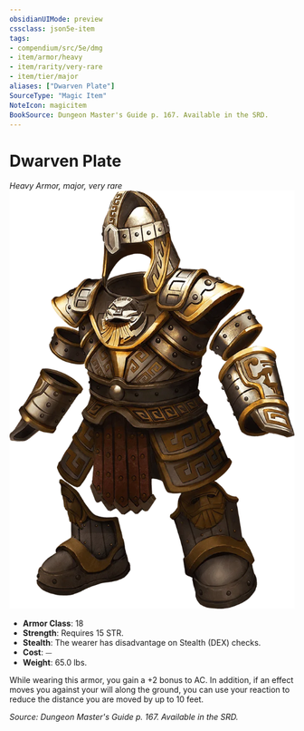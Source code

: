 ```yaml
---
obsidianUIMode: preview
cssclass: json5e-item
tags:
- compendium/src/5e/dmg
- item/armor/heavy
- item/rarity/very-rare
- item/tier/major
aliases: ["Dwarven Plate"]
SourceType: "Magic Item"
NoteIcon: magicitem
BookSource: Dungeon Master's Guide p. 167. Available in the SRD.
---
```

# Dwarven Plate
*Heavy Armor, major, very rare*  
![](https://raw.githubusercontent.com/5etools-mirror-2/5etools-img/main/items/DMG/Dwarven%20Plate.webp#right)  

- **Armor Class**: 18
- **Strength**: Requires 15 STR.
- **Stealth**: The wearer has disadvantage on Stealth (DEX) checks.
- **Cost**: ⏤
- **Weight**: 65.0 lbs.

While wearing this armor, you gain a +2 bonus to AC. In addition, if an effect moves you against your will along the ground, you can use your reaction to reduce the distance you are moved by up to 10 feet.

*Source: Dungeon Master's Guide p. 167. Available in the SRD.*